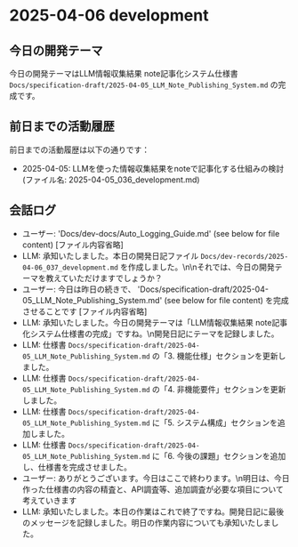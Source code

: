 # 2025-04-06 development

## 今日の開発テーマ

今日の開発テーマはLLM情報収集結果 note記事化システム仕様書 `Docs/specification-draft/2025-04-05_LLM_Note_Publishing_System.md` の完成です。

## 前日までの活動履歴
前日までの活動履歴は以下の通りです：
* 2025-04-05: LLMを使った情報収集結果をnoteで記事化する仕組みの検討 (ファイル名: 2025-04-05_036_development.md)

## 会話ログ

- ユーザー: 'Docs/dev-docs/Auto_Logging_Guide.md' (see below for file content) [ファイル内容省略]
- LLM: 承知いたしました。本日の開発日記ファイル `Docs/dev-records/2025-04-06_037_development.md` を作成しました。\n\nそれでは、今日の開発テーマを教えていただけますでしょうか？
- ユーザー: 今日は昨日の続きで、 'Docs/specification-draft/2025-04-05_LLM_Note_Publishing_System.md' (see below for file content) を完成させることです [ファイル内容省略]
- LLM: 承知いたしました。今日の開発テーマは「LLM情報収集結果 note記事化システム仕様書の完成」ですね。\n開発日記にテーマを記録しました。
- LLM: 仕様書 `Docs/specification-draft/2025-04-05_LLM_Note_Publishing_System.md` の「3. 機能仕様」セクションを更新しました。
- LLM: 仕様書 `Docs/specification-draft/2025-04-05_LLM_Note_Publishing_System.md` の「4. 非機能要件」セクションを更新しました。
- LLM: 仕様書 `Docs/specification-draft/2025-04-05_LLM_Note_Publishing_System.md` に「5. システム構成」セクションを追加しました。
- LLM: 仕様書 `Docs/specification-draft/2025-04-05_LLM_Note_Publishing_System.md` に「6. 今後の課題」セクションを追加し、仕様書を完成させました。
- ユーザー: ありがとうございます。今日はここで終わります。\n明日は、今日作った仕様書の内容の精査と、API調査等、追加調査が必要な項目について考えていきます
- LLM: 承知いたしました。本日の作業はこれで終了ですね。開発日記に最後のメッセージを記録しました。明日の作業内容についても承知いたしました。
